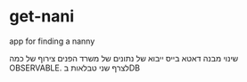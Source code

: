 # get-nani
app for finding a nanny

שינוי מבנה דאטא בייס
ייבוא של נתונים של משרד הפנים
צירוף של כמה OBSERVABLE.
לצרף שני טבלאות בDB